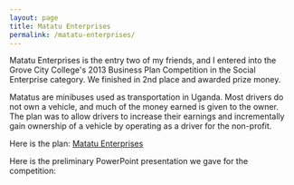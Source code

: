 ```yaml
---
layout: page
title: Matatu Enterprises
permalink: /matatu-enterprises/
---
```


Matatu Enterprises is the entry two of my friends, and I entered into the Grove City College's 2013 Business Plan Competition in the Social Enterprise category. We finished in 2nd place and awarded prize money.

Matatus are minibuses used as transportation in Uganda. Most drivers do not own a vehicle, and much of the money earned is given to the owner. The plan was to allow drivers to increase their earnings and incrementally gain ownership of a vehicle by operating as a driver for the non-profit.

Here is the plan: <a href="{{ site.baseurl }}/matatu_enterprises/">Matatu Enterprises</a>

Here is the preliminary PowerPoint presentation we gave for the competition: 
